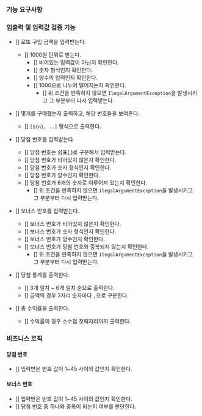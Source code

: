 ### 기능 요구사항

### 입출력 및 입력값 검증 기능

- [] 로또 구입 금액을 입력받는다.
  - [] 1000원 단위로 받는다.
    - [] 비어있는 입력값이 아닌지 확인한다.
    - [] 숫자 형식인지 확인한다.
    - [] 양수의 입력인지 확인한다.
    - [] 1000으로 나누어 떨어지는지 확인한다.
      - [] 위 조건을 만족하지 않으면 `IlegalArgumentException`을 발생시키고 그 부분부터 다시 입력받는다.

- [] 몇개를 구매했는지 출력하고, 해당 번호들을 보여준다.
    - [] `[${n}, ..]` 형식으로 출력한다.

- [] 당첨 번호를 입력받는다.
  - [] 당첨 번호는 쉼표(,)로 구분해서 입력받는다.
  - [] 당첨 번호가 비어있지 않은지 확인한다.
  - [] 당첨 번호가 숫자 형식인지 확인한다.
  - [] 당첨 번호가 양수인지 확인한다.
  - [] 당첨 번호가 6개의 숫자로 이루어져 있는지 확인한다.
      - [] 위 조건을 만족하지 않으면 `IlegalArgumentException`을 발생시키고 그 부분부터 다시 입력받는다.
  
- [] 보너스 번호를 입력받는다.
  - [] 보너스 번호가 비어있지 않은지 확인한다.
  - [] 보너스 번호가 숫자 형식인지 확인한다.
  - [] 보너스 번호가 양수인지 확인한다.
  - [] 보너스 번호가 당첨 번호와 중복되지 않는지 확인한다.
      - [] 위 조건을 만족하지 않으면 `IlegalArgumentException`을 발생시키고 그 부분부터 다시 입력받는다.

- [] 당첨 통계를 출력한다.
  - [] 3개 일치 ~ 6개 일치 순으로 출력한다.
  - [] 금액의 경우 3자리 숫자마다 `,`으로 구분한다.

- [] 총 수익률을 출력한다.
  - [] 수익률의 경우 소수점 첫째자리까지 출력한다.


### 비즈니스 로직

#### 당첨 번호
- [] 입력받은 번호 값이 1~45 사이의 값인지 확인한다.

#### 보너스 번호
- [] 입력받은 번호 값이 1~45 사이의 값인지 확인한다.
- [] 당첨 번호 중 하나와 중복이 되는지 여부를 판단한다.